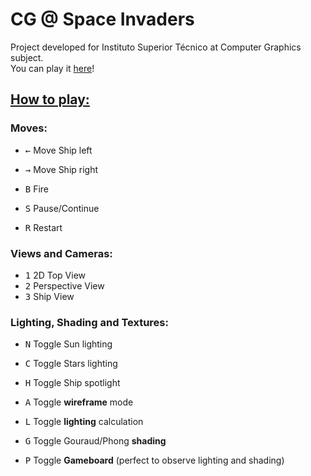 # **CG @ Space Invaders**

Project developed for Instituto Superior Técnico at Computer Graphics subject.  
You can play it [here](http://web.ist.utl.pt/~ist181115/CG/)!

## <u>**How to play:**</u>

### Moves:
* <kbd>←</kbd>  Move Ship left
* <kbd>→</kbd>  Move Ship right
* <kbd>B</kbd>  Fire


* <kbd>S</kbd>  Pause/Continue
* <kbd>R</kbd>  Restart

### Views and Cameras:
* <kbd>1</kbd>  2D Top View
* <kbd>2</kbd>  Perspective View
* <kbd>3</kbd>  Ship View

### Lighting, Shading and Textures:
* <kbd>N</kbd>  Toggle Sun lighting
* <kbd>C</kbd>  Toggle Stars lighting
* <kbd>H</kbd>  Toggle Ship spotlight


* <kbd>A</kbd>  Toggle **wireframe** mode
* <kbd>L</kbd>  Toggle **lighting** calculation
* <kbd>G</kbd>  Toggle Gouraud/Phong **shading**
* <kbd>P</kbd>  Toggle **Gameboard** (perfect to observe lighting and shading)
